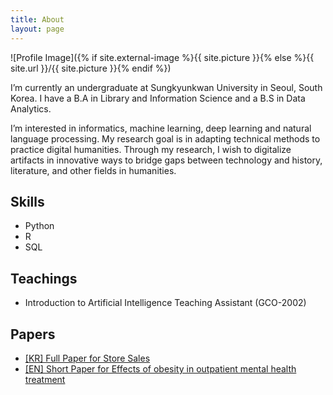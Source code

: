 ```yaml
---
title: About
layout: page
---
```

![Profile Image]({% if site.external-image %}{{ site.picture }}{% else %}{{ site.url }}/{{ site.picture }}{% endif %})

<p>I’m currently an undergraduate at Sungkyunkwan University in Seoul, South Korea. I have a B.A in Library and Information Science and a B.S in Data Analytics. </p>

<p>I’m interested in informatics, machine learning, deep learning and natural language processing. 
	My research goal is in adapting technical methods to practice digital humanities. 
	Through my research, I wish to digitalize artifacts in innovative ways to bridge gaps between technology and history, literature, and other fields in humanities. </p>

<h2>Skills</h2>

<ul class="skill-list">
	<li>Python</li>
	<li>R</li>
	<li>SQL</li>
	
</ul>

<h2>Teachings</h2>

<ul class="skill-list">
	<li>Introduction to Artificial Intelligence Teaching Assistant (GCO-2002)</li>

</ul>


<h2>Papers</h2>

<ul>
	<li><a href="https://github.com/jaeyoung-jane-choi/2020-Store-Sales-Analysis/blob/main/Paperwork/%5B서론%5D그래디언트부스팅모델을%20활용한%20상점%20매출%20예측%20모델(국내저널).pdf">[KR] Full Paper for Store Sales</a></li>
	<li><a href="https://github.com/jaeyoung-jane-choi/jaeyoung-jane-choi.github.io/blob/gh-pages/assets/papers/Effects_of_obesity_in_outpatient_mental_health_treatment.pdf">[EN] Short Paper for Effects of obesity in outpatient mental health treatment</a></li>


</ul>
